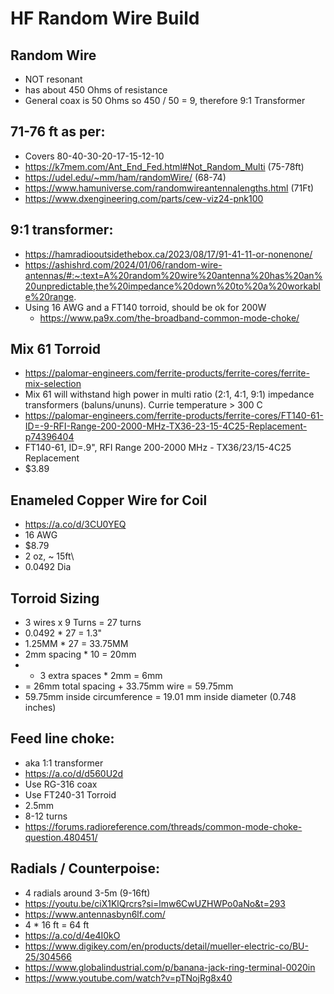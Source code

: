 # HF Random Wire Build

## Random Wire
 - NOT resonant
 - has about 450 Ohms of resistance
 - General coax is 50 Ohms so 450 / 50 = 9, therefore 9:1 Transformer
 

## 71-76 ft as per:
 - Covers 80-40-30-20-17-15-12-10
 - https://k7mem.com/Ant_End_Fed.html#Not_Random_Multi (75-78ft)
 - https://udel.edu/~mm/ham/randomWire/ (68-74)
 - https://www.hamuniverse.com/randomwireantennalengths.html (71Ft)
 - https://www.dxengineering.com/parts/cew-viz24-pnk100
 

## 9:1 transformer:
 - https://hamradiooutsidethebox.ca/2023/08/17/91-41-11-or-nonenone/
 - https://ashishrd.com/2024/01/06/random-wire-antennas/#:~:text=A%20random%20wire%20antenna%20has%20an%20unpredictable,the%20impedance%20down%20to%20a%20workable%20range.
 - Using 16 AWG and a FT140 torroid, should be ok for 200W
     - https://www.pa9x.com/the-broadband-common-mode-choke/


## Mix 61 Torroid
 - https://palomar-engineers.com/ferrite-products/ferrite-cores/ferrite-mix-selection
 - Mix 61 will withstand high power in multi ratio (2:1, 4:1, 9:1) impedance transformers (baluns/ununs). Currie temperature > 300 C
 - https://palomar-engineers.com/ferrite-products/ferrite-cores/FT140-61-ID=-9-RFI-Range-200-2000-MHz-TX36-23-15-4C25-Replacement-p74396404
 - FT140-61, ID=.9", RFI Range 200-2000 MHz - TX36/23/15-4C25 Replacement
 - $3.89

## Enameled Copper Wire for Coil
 - https://a.co/d/3CU0YEQ
 - 16 AWG
 - $8.79
 - 2 oz, ~ 15ft\
 - 0.0492 Dia

## Torroid Sizing
 - 3 wires x 9 Turns = 27 turns
 - 0.0492 * 27 = 1.3"
 - 1.25MM * 27 = 33.75MM 
 - 2mm spacing * 10 = 20mm 
 - + 3 extra spaces * 2mm = 6mm
 - = 26mm total spacing + 33.75mm wire = 59.75mm
 - 59.75mm inside circumference = 19.01 mm inside diameter (0.748 inches)

## Feed line choke:
 - aka 1:1 transformer
 - https://a.co/d/d560U2d
 - Use RG-316 coax
 - Use FT240-31 Torroid
 - 2.5mm 
 - 8-12 turns
 - https://forums.radioreference.com/threads/common-mode-choke-question.480451/

## Radials / Counterpoise:
 - 4 radials around 3-5m (9-16ft)
 - https://youtu.be/ciX1KlQrcrs?si=lmw6CwUZHWPo0aNo&t=293
 - https://www.antennasbyn6lf.com/
 - 4 * 16 ft = 64 ft
 - https://a.co/d/4e4I0kO
 - https://www.digikey.com/en/products/detail/mueller-electric-co/BU-25/304566
 - https://www.globalindustrial.com/p/banana-jack-ring-terminal-0020in
 - https://www.youtube.com/watch?v=pTNojRg8x40




